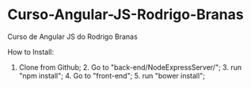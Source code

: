 # Curso-Angular-JS-Rodrigo-Branas
Curso de Angular JS do Rodrigo Branas

How to Install:

  1. Clone from Github;
	2. Go to "back-end/NodeExpressServer/";
	3. run "npm install";
	4. Go to "front-end";
	5. run "bower install";

